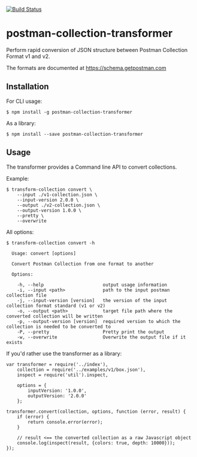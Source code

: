 [![Build Status](https://travis-ci.org/postmanlabs/postman-collection-transformer.svg?branch=develop)](https://travis-ci.org/postmanlabs/postman-collection-transformer)
# postman-collection-transformer
Perform rapid conversion of JSON structure between Postman Collection Format v1 and v2.

The formats are documented at https://schema.getpostman.com

## Installation

For CLI usage:

    $ npm install -g postman-collection-transformer

As a library:

    $ npm install --save postman-collection-transformer

## Usage

The transformer provides a Command line API to convert collections.

Example:

    $ transform-collection convert \
        --input ./v1-collection.json \
        --input-version 2.0.0 \
        --output ./v2-collection.json \
        --output-version 1.0.0 \
        --pretty \
        --overwrite

All options:

    $ transform-collection convert -h

      Usage: convert [options]

      Convert Postman Collection from one format to another

      Options:

        -h, --help                      output usage information
        -i, --input <path>              path to the input postman collection file
        -j, --input-version [version]   the version of the input collection format standard (v1 or v2)
        -o, --output <path>             target file path where the converted collection will be written
        -p, --output-version [version]  required version to which the collection is needed to be converted to
        -P, --pretty                    Pretty print the output
        -w, --overwrite                 Overwrite the output file if it exists

If you'd rather use the transformer as a library:

    var transformer = require('../index'),
        collection = require('../examples/v1/box.json'),
        inspect = require('util').inspect,

        options = {
            inputVersion: '1.0.0',
            outputVersion: '2.0.0'
        };

    transformer.convert(collection, options, function (error, result) {
        if (error) {
            return console.error(error);
        }

        // result <== the converted collection as a raw Javascript object
        console.log(inspect(result, {colors: true, depth: 10000}));
    });
